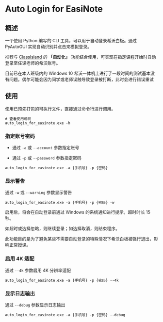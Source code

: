 
# Auto Login for EasiNote

## 概述

一个使用 Python 编写的 CLI 工具，可以用于自动登录希沃白板。通过 PyAutoGUI 实现自动识别并点击来模拟登录。

推荐与 [ClassIsland](https://github.com/ClassIsland/ClassIsland/) 的 **「自动化」** 功能结合使用，可实现在指定课程开始时自动登录至任课老师的希沃账号。

目前已在本人班级内的 Windows 10 希沃一体机上进行了一段时间的测试基本没有问题。偶尔可能会因为同学或老师误触导致登录被打断，此时会进行错误重试

## 使用

使用已预先打包的可执行文件，直接通过命令行进行调用。

```pwsh
# 查看使用说明
auto_login_for_easinote.exe -h
```

### 指定账号密码

* 通过 `-a` 或 `--account` 参数指定账号

* 通过 `-p` 或 `--password` 参数指定密码

```pwsh
auto_login_for_easinote.exe -a {手机号} -p {密码}
```

### 显示警告

通过 `-w` 或 `--warning` 参数显示警告

```pwsh
auto_login_for_easinote.exe -a {手机号} -p {密码} -w
```

启用后，将会在自动登录前通过 Windows 的系统通知进行提示，超时时长 15 秒。

如超时或选择忽略，则继续登录；如选择取消，则结束程序。

此功能目的是为了避免某些不需要自动登录的特殊情况下希沃白板被强行退出，影响正常授课。

### 启用 4K 适配

通过 `--4k` 参数启用 4K 分辨率适配

```pwsh
auto_login_for_easinote.exe -a {手机号} -p {密码} --4k
```

### 显示日志输出

通过 `--debug` 参数显示日志输出

```pwsh
auto_login_for_easinote.exe -a {手机号} -p {密码} --debug
```
